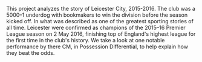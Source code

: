This project analyzes the story of Leicester City, 2015-2016. The club was a 5000–1 underdog with bookmakers to win the division before the season kicked off. 
In what was described as one of the greatest sporting stories of all time. Leicester were confirmed as champions of the 2015–16 Premier League season on 2 May 2016, finishing top of England's highest league for the first time in the club's history.
We take a look at one notable performance by there CM, in Possession Differential, to help explain how they beat the odds. 
